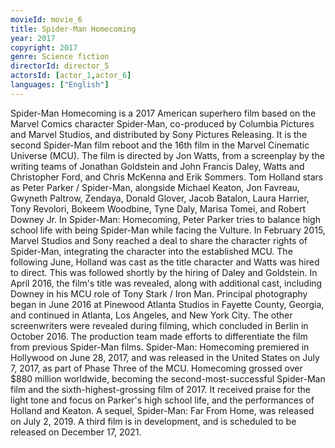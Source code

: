 ```yaml
---
movieId: movie_6
title: Spider-Man Homecoming
year: 2017
copyright: 2017
genre: Science fiction
directorId: director_5
actorsId: [actor_1,actor_6]
languages: ["English"]
---
```


Spider-Man Homecoming is a 2017 American superhero film based on the Marvel Comics character Spider-Man, co-produced by Columbia Pictures and Marvel Studios, and distributed by Sony Pictures Releasing. It is the second Spider-Man film reboot and the 16th film in the Marvel Cinematic Universe (MCU). The film is directed by Jon Watts, from a screenplay by the writing teams of Jonathan Goldstein and John Francis Daley, Watts and Christopher Ford, and Chris McKenna and Erik Sommers. Tom Holland stars as Peter Parker / Spider-Man, alongside Michael Keaton, Jon Favreau, Gwyneth Paltrow, Zendaya, Donald Glover, Jacob Batalon, Laura Harrier, Tony Revolori, Bokeem Woodbine, Tyne Daly, Marisa Tomei, and Robert Downey Jr. In Spider-Man: Homecoming, Peter Parker tries to balance high school life with being Spider-Man while facing the Vulture.
In February 2015, Marvel Studios and Sony reached a deal to share the character rights of Spider-Man, integrating the character into the established MCU. The following June, Holland was cast as the title character and Watts was hired to direct. This was followed shortly by the hiring of Daley and Goldstein. In April 2016, the film's title was revealed, along with additional cast, including Downey in his MCU role of Tony Stark / Iron Man. Principal photography began in June 2016 at Pinewood Atlanta Studios in Fayette County, Georgia, and continued in Atlanta, Los Angeles, and New York City. The other screenwriters were revealed during filming, which concluded in Berlin in October 2016. The production team made efforts to differentiate the film from previous Spider-Man films.
Spider-Man: Homecoming premiered in Hollywood on June 28, 2017, and was released in the United States on July 7, 2017, as part of Phase Three of the MCU. Homecoming grossed over $880 million worldwide, becoming the second-most-successful Spider-Man film and the sixth-highest-grossing film of 2017. It received praise for the light tone and focus on Parker's high school life, and the performances of Holland and Keaton. A sequel, Spider-Man: Far From Home, was released on July 2, 2019. A third film is in development, and is scheduled to be released on December 17, 2021.
